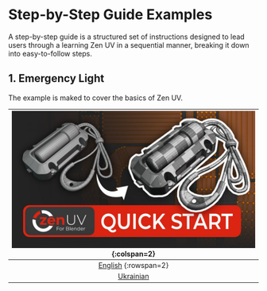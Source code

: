 # Step-by-Step Guide Examples
A step-by-step guide is a structured set of instructions designed to lead users through a learning Zen UV in a sequential manner, breaking it down into easy-to-follow steps.

## 1. Emergency Light
The example is maked to cover the basics of Zen UV.


| ![](img/tutorial/emergency_light/preview.jpg) {:colspan=2}|
|:---:|
| [English](tutorial/emergency_light/emergency_light_eng.md) {:rowspan=2}|
| [Ukrainian](tutorial/emergency_light/emergency_light_ukr.md) |
